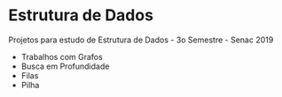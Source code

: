 # Estrutura de Dados
Projetos para estudo de Estrutura de Dados - 3o Semestre - Senac 2019

- Trabalhos com Grafos
- Busca em Profundidade
- Filas
- Pilha
